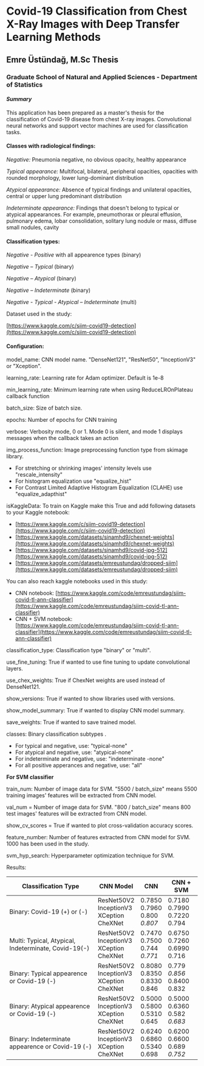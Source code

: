 # Covid-19 Classification from Chest X-Ray Images with Deep Transfer Learning Methods

## Emre Üstündağ, M.Sc Thesis

### Graduate School of Natural and Applied Sciences - Department of Statistics

#### *Summary*

This application has been prepared as a master's thesis for the classification of Covid-19 disease from chest X-ray images. Convolutional neural networks and support vector machines are used for classification tasks.

#### **Classes with radiological findings:**

*Negative:* Pneumonia negative, no obvious opacity, healthy appearance

*Typical appearance:* Multifocal, bilateral, peripheral opacities, opacities with rounded morphology, lower lung-dominant distribution

*Atypical appearance:* Absence of typical findings and unilateral opacities, central or upper lung predominant distribution

*Indeterminate appearance:* Findings that doesn't belong to typical or atypical appearances. For example, pneumothorax or pleural effusion, pulmonary edema, lobar consolidation, solitary lung nodule or mass, diffuse small nodules, cavity

#### **Classification types:**

*Negative - Positive* with all appearence types (binary)

*Negative – Typical* (binary)

*Negative – Atypical* (binary)

*Negative – Indeterminate* (binary)

*Negative - Typical - Atypical – Indeterminate* (multi)

Dataset used in the study:

[https://www.kaggle.com/c/siim-covid19-detection](https://www.kaggle.com/c/siim-covid19-detection)

#### Configuration:

model\_name: CNN model name. &quot;DenseNet121&quot;, &quot;ResNet50&quot;, &quot;InceptionV3&quot; or &quot;Xception&quot;.

learning\_rate: Learning rate for Adam optimizer. Default is 1e-8

min\_learning\_rate: Minimum learning rate when using ReduceLROnPlateau callback function

batch\_size: Size of batch size.

epochs: Number of epochs for CNN training

verbose: Verbosity mode, 0 or 1. Mode 0 is silent, and mode 1 displays messages when the callback takes an action

img\_process\_function: Image preprocessing function type from skimage library.

- For stretching or shrinking images&#39; intensity levels use &quot;rescale\_intensity&quot;
- For histogram equalization use &quot;equalize\_hist&quot;
- For Contrast Limited Adaptive Histogram Equalization (CLAHE) use &quot;equalize\_adapthist&quot;

isKaggleData: To train on Kaggle make this True and add following datasets to your Kaggle notebook:

- [https://www.kaggle.com/c/siim-covid19-detection](https://www.kaggle.com/c/siim-covid19-detection)
- [https://www.kaggle.com/datasets/sinamhd9/chexnet-weights](https://www.kaggle.com/datasets/sinamhd9/chexnet-weights)
- [https://www.kaggle.com/datasets/sinamhd9/covid-jpg-512](https://www.kaggle.com/datasets/sinamhd9/covid-jpg-512)
- [https://www.kaggle.com/datasets/emreustundag/dropped-siim](https://www.kaggle.com/datasets/emreustundag/dropped-siim)

You can also reach kaggle notebooks used in this study:

- CNN notebook: [https://www.kaggle.com/code/emreustundag/siim-covid-tl-ann-classifier](https://www.kaggle.com/code/emreustundag/siim-covid-tl-ann-classifier)
- CNN + SVM notebook: [https://www.kaggle.com/code/emreustundag/siim-covid-tl-ann-classifier](https://www.kaggle.com/code/emreustundag/siim-covid-tl-ann-classifier)

classification\_type: Classification type &quot;binary&quot; or &quot;multi&quot;.

use\_fine\_tuning: True if wanted to use fine tuning to update convolutional layers.

use\_chex\_weights: True if ChexNet weights are used instead of DenseNet121.

show\_versions: True if wanted to show libraries used with versions.

show\_model\_summary: True if wanted to display CNN model summary.

save\_weights: True if wanted to save trained model.

classes: Binary classification subtypes .

- For typical and negative, use: &quot;typical-none&quot;
- For atypical and negative, use: &quot;atypical-none&quot;
- For indeterminate and negative, use: &quot;indeterminate -none&quot;
- For all positive apperances and negative, use: &quot;all&quot;

**For SVM classifier**

train\_num: Number of image data for SVM. &quot;5500 / batch\_size&quot; means 5500 training images&#39; features will be extracted from CNN model.

val\_num = Number of image data for SVM. &quot;800 / batch\_size&quot; means 800 test images&#39; features will be extracted from CNN model.

show\_cv\_scores = True if wanted to plot cross-validation accuracy scores.

feature\_number: Number of features extracted from CNN model for SVM. 1000 has been used in the study.

svm\_hyp\_search: Hyperparameter optimization technique for SVM.

Results:

| **Classification Type** | **CNN Model** | **CNN** | **CNN + SVM** |
| --- | --- | --- | --- |
| Binary: Covid-19 (+) or (-) | ResNet50V2 </br>InceptionV3</br>XCeption</br>CheXNet | 0.7850</br>0.7960</br>0.800</br> *0.807* | 0.7180</br>0.7990</br>0.7220</br>0.794 |
| Multi: Typical, Atypical, Indeterminate, Covid-19(-) | ResNet50V2</br>InceptionV3</br>XCeption</br>CheXNet | 0.7470</br>0.7500</br>0.744</br> *0.771* | 0.6750</br>0.7260</br>0.6990</br>0.716 |
| Binary: Typical appearence or Covid-19 (-) | ResNet50V2</br>InceptionV3</br>XCeption</br>CheXNet | 0.8080</br>0.8350</br>0.8330</br>0.846 | 0.779 </br>*0.856* </br>0.8400</br>0.832 |
| Binary: Atypical appearence or Covid-19 (-) | ResNet50V2</br>InceptionV3</br>XCeption</br>CheXNet | 0.5000</br>0.5800</br>0.5310</br>0.645 | 0.5000</br>0.6360</br>0.582</br> *0.683* |
| Binary: Indeterminate appearence or Covid-19 (-) | ResNet50V2</br>InceptionV3</br>XCeption</br>CheXNet | 0.6240</br>0.6860</br>0.5340</br>0.698 | 0.6200</br>0.6600</br>0.689 </br>*0.752* |

